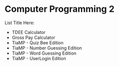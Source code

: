 # Computer Programming 2


List Title Here:
<ul>
 <li>TDEE Calculator</li>
 <li>Gross Pay Calculator</li>
 <li>TiaMP - Quiz Bee Edition</li>
 <li>TiaMP - Number Guessing Edition</li>
 <li>TiaMP - Word Guessing Edition</li>
 <li>TiaMP - UserLogin Edition</li>
</ul>
